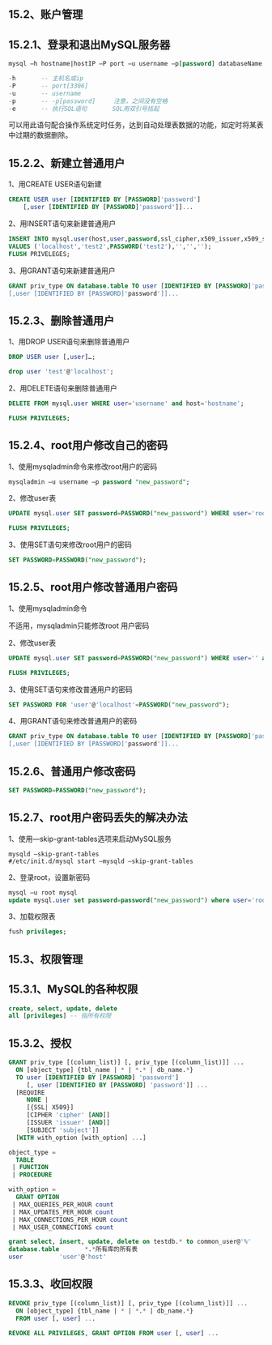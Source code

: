 <!-- # 第15章 MySQL用户管理 -->

## 15.2、账户管理

## 15.2.1、登录和退出MySQL服务器

```sql
mysql –h hostname|hostIP –P port –u username –p[password] databaseName –e "SQL语句"

-h       -- 主机名或ip
-P       -- port[3306]
-u       -- username
-p       -- -p[password]     注意，之间没有空格
-e       -- 执行SQL语句       SQL用双引号括起
```

可以用此语句配合操作系统定时任务，达到自动处理表数据的功能，如定时将某表中过期的数据删除。

## 15.2.2、新建立普通用户

1、用CREATE USER语句新建

```sql
CREATE USER user [IDENTIFIED BY [PASSWORD]'password']
	[,user [IDENTIFIED BY [PASSWORD]'password']]...
```

2、用INSERT语句来新建普通用户

```sql
INSERT INTO mysql.user(host,user,password,ssl_cipher,x509_issuer,x509_subject) 
VALUES ('localhost','test2',PASSWORD('test2'),'','','');
FLUSH PRIVELEGES;
```

3、用GRANT语句来新建普通用户

```sql
GRANT priv_type ON database.table TO user [IDENTIFIED BY [PASSWORD]'password
[,user [IDENTIFIED BY [PASSWORD]'password']]...
```


## 15.2.3、删除普通用户

1、用DROP USER语句来删除普通用户

```sql
DROP USER user [,user]…;

drop user 'test'@'localhost';
```

2、用DELETE语句来删除普通用户

```sql
DELETE FROM mysql.user WHERE user='username' and host='hostname';

FLUSH PRIVILEGES;
```

## 15.2.4、root用户修改自己的密码

1、使用mysqladmin命令来修改root用户的密码

```sql
mysqladmin –u username –p password "new_password";
```

2、修改user表

```sql
UPDATE mysql.user SET password=PASSWORD("new_password") WHERE user='root' and host='';

FLUSH PRIVILEGES;
```

3、使用SET语句来修改root用户的密码

```sql
SET PASSWORD=PASSWORD("new_password");
```

## 15.2.5、root用户修改普通用户密码

1、使用mysqladmin命令

不适用，mysqladmin只能修改root 用户密码

2、修改user表

```sql
UPDATE mysql.user SET password=PASSWORD("new_password") WHERE user='' and host='';

FLUSH PRIVILEGES;
```

3、使用SET语句来修改普通用户的密码

```sql
SET PASSWORD FOR 'user'@'localhost'=PASSWORD("new_password");
```

4、用GRANT语句来修改普通用户的密码

```sql
GRANT priv_type ON database.table TO user [IDENTIFIED BY [PASSWORD]'password
[,user [IDENTIFIED BY [PASSWORD]'password']]...
```

## 15.2.6、普通用户修改密码

```sql
SET PASSWORD=PASSWORD("new_password");
```

## 15.2.7、root用户密码丢失的解决办法

1、使用—skip-grant-tables选项来启动MySQL服务

```shell
mysqld –skip-grant-tables
#/etc/init.d/mysql start –mysqld –skip-grant-tables
```

2、登录root，设置新密码

```sql
mysql –u root mysql
update mysql.user set password=password("new_password") where user='root' and host='localhost';
```

3、加载权限表

```sql
fush privileges;
```

## 15.3、权限管理

## 15.3.1、MySQL的各种权限

```sql
create, select, update, delete
all [privileges] -- 指所有权限
```

## 15.3.2、授权

```sql
GRANT priv_type [(column_list)] [, priv_type [(column_list)]] ...
  ON [object_type] {tbl_name | * | *.* | db_name.*}
  TO user [IDENTIFIED BY [PASSWORD] 'password']
     [, user [IDENTIFIED BY [PASSWORD] 'password']] ...
  [REQUIRE
     NONE |
     [{SSL| X509}]
     [CIPHER 'cipher' [AND]]
     [ISSUER 'issuer' [AND]]
     [SUBJECT 'subject']]
  [WITH with_option [with_option] ...]

object_type =
  TABLE
 | FUNCTION
 | PROCEDURE

with_option =
  GRANT OPTION
 | MAX_QUERIES_PER_HOUR count
 | MAX_UPDATES_PER_HOUR count
 | MAX_CONNECTIONS_PER_HOUR count
 | MAX_USER_CONNECTIONS count

grant select, insert, update, delete on testdb.* to common_user@'%'
database.table       *.*所有库的所有表
user          'user'@'host'
```

## 15.3.3、收回权限

```sql
REVOKE priv_type [(column_list)] [, priv_type [(column_list)]] ...
  ON [object_type] {tbl_name | * | *.* | db_name.*}
  FROM user [, user] ...

REVOKE ALL PRIVILEGES, GRANT OPTION FROM user [, user] ...
```
